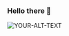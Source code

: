 ### Hello there 👋

<picture>
 <source media="(prefers-color-scheme: dark)" srcset="https://www.freepnglogos.com/uploads/welcome-png/classic-red-welcome-banner-transparent-png-stickpng-26.png">
 <source media="(prefers-color-scheme: light)" srcset="https://www.freepnglogos.com/uploads/welcome-png/classic-red-welcome-banner-transparent-png-stickpng-26.png">
 <img alt="YOUR-ALT-TEXT" src="https://www.freepnglogos.com/uploads/welcome-png/classic-red-welcome-banner-transparent-png-stickpng-26.png">
</picture>


<!--
**MauriJC/MauriJC** is a ✨ _special_ ✨ repository because its `README.md` (this file) appears on your GitHub profile.

Here are some ideas to get you started:

- 🔭 I’m currently working on ...
- 🌱 I’m currently learning ...
- 👯 I’m looking to collaborate on ...
- 🤔 I’m looking for help with ...
- 💬 Ask me about ...
- 📫 How to reach me: ...
- 😄 Pronouns: ...
- ⚡ Fun fact: ...
-->
